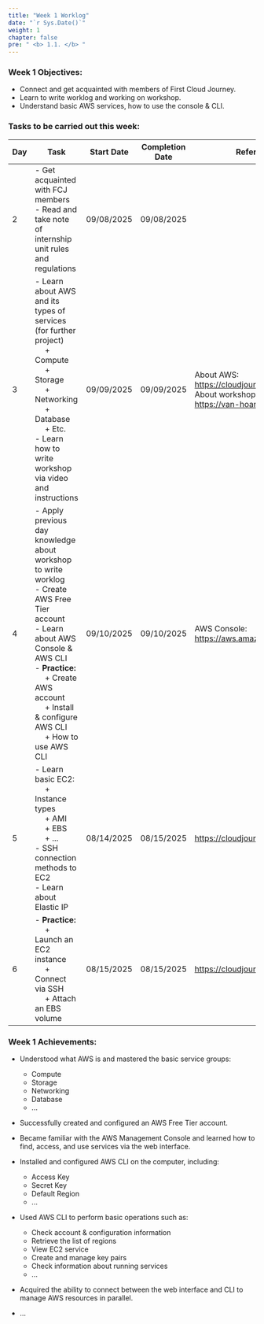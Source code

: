 ```yaml
---
title: "Week 1 Worklog"
date: "`r Sys.Date()`"
weight: 1
chapter: false
pre: " <b> 1.1. </b> "
---
```




### Week 1 Objectives:

* Connect and get acquainted with members of First Cloud Journey.
* Learn to write worklog and working on workshop.
* Understand basic AWS services, how to use the console & CLI.

### Tasks to be carried out this week:
| Day | Task                                                                                                                                                                                                   | Start Date | Completion Date | Reference Material                        |
| --- | ------------------------------------------------------------------------------------------------------------------------------------------------------------------------------------------------------ | ---------- | --------------- | ----------------------------------------- |
| 2   | - Get acquainted with FCJ members <br> - Read and take note of internship unit rules and regulations                                                                                                   | 09/08/2025 | 09/08/2025       |
| 3   | - Learn about AWS and its types of services (for further project) <br>&emsp; + Compute <br>&emsp; + Storage <br>&emsp; + Networking <br>&emsp; + Database <br>&emsp; + Etc. <br> - Learn how to write workshop via video and instructions<br>                                           | 09/09/2025 | 09/09/2025      |About AWS: <br> <https://cloudjourney.awsstudygroup.com/> <br> About workshop: <br> <https://van-hoang-kha.github.io/vi/>|
| 4   | - Apply previous day knowledge about workshop to write worklog <br> - Create AWS Free Tier account <br> - Learn about AWS Console & AWS CLI <br> - **Practice:** <br>&emsp; + Create AWS account <br>&emsp; + Install & configure AWS CLI <br> &emsp; + How to use AWS CLI | 09/10/2025 | 09/10/2025      |AWS Console: <br> <https://aws.amazon.com/> |
| 5   | - Learn basic EC2: <br>&emsp; + Instance types <br>&emsp; + AMI <br>&emsp; + EBS <br>&emsp; + ... <br> - SSH connection methods to EC2 <br> - Learn about Elastic IP   <br>                            | 08/14/2025 | 08/15/2025      | <https://cloudjourney.awsstudygroup.com/> |
| 6   | - **Practice:** <br>&emsp; + Launch an EC2 instance <br>&emsp; + Connect via SSH <br>&emsp; + Attach an EBS volume                                                                                     | 08/15/2025 | 08/15/2025      | <https://cloudjourney.awsstudygroup.com/> |


### Week 1 Achievements:

* Understood what AWS is and mastered the basic service groups: 
  * Compute
  * Storage
  * Networking 
  * Database
  * ...

* Successfully created and configured an AWS Free Tier account.

* Became familiar with the AWS Management Console and learned how to find, access, and use services via the web interface.

* Installed and configured AWS CLI on the computer, including:
  * Access Key
  * Secret Key
  * Default Region
  * ...

* Used AWS CLI to perform basic operations such as:

  * Check account & configuration information
  * Retrieve the list of regions
  * View EC2 service
  * Create and manage key pairs
  * Check information about running services
  * ...

* Acquired the ability to connect between the web interface and CLI to manage AWS resources in parallel.
* ...
